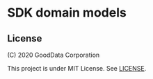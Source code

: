# SDK domain models

## License

(C) 2020 GoodData Corporation

This project is under MIT License. See [LICENSE](LICENSE).

